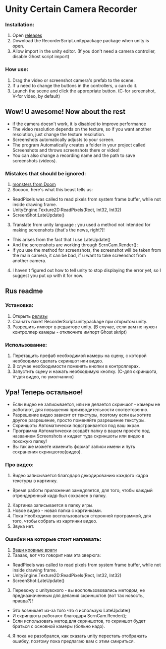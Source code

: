 # Unity Certain Camera Recorder

### Installation:
1. Open [releases](https://github.com/mentoster/Unity-CertainCameraScreenshot/releases)
2. Download the RecorderScript.unitypackage package when unity is open.
3. Allow import in the unity editor. (If you don't need a camera controller, disable Ghost script import)

### How use:
1. Drag the video or screenshot camera's prefab to the scene.
2. If  u need to change the buttons in the controllers, u can do it.
3. Launch the scene and click the appropriate button. (C-for screenshot, V-for video, by default)

## Wow! U awesome! Now about the rest
* if the camera doesn't work, it is disabled to improve performance
* The video resolution depends on the texture, so if you want another resolution, just change the texture resolution.
* Screenshots automatically adjusts to your screen.
* The program Automatically creates a folder in your project called Screenshots and throws screenshots there or video!
* You can also change  a  recording name and the path to save screenshots (videos).

### Mistakes that should be ignored:
1. [monsters from Doom](https://yadi.sk/i/GJBnVsEFowxMrQ)
2. Sooooo, here's what this beast tells us:
* ReadPixels was called to read pixels from system frame buffer, while not inside drawing frame.
* UnityEngine.Texture2D:ReadPixels(Rect, Int32, Int32)
* ScreenShot:LateUpdate()
3. Translate from unity language : you used a method not intended for making screenshots (that's the news, right?)!
* This arises from the fact that I use LateUpdate()
* And the screenshots are working through ScrnCam.Render();
* If you use the method for screenshots, the screenshot will be taken from the main camera, it can be bad, if u want to take screenshot from another camera.
4. I haven't figured out how to tell unity to stop displaying the error yet, so I suggest you put up with it for now.

## Rus readme
### Установка:
1. Открыть [релизы](https://github.com/mentoster/Unity-CertainCameraScreenshot/releases)
2. Скачать пакет RecorderScript.unitypackage при открытом unity.
3. Разрешить импорт в редакторе unity. (В случае, если вам не нужен контроллер камеры - отключите импорт Ghost skript)

### Использование:
1.  Перетащить  префаб необходимой  камеры на сцену, с которой необходимо сделать скриншот или видео.
2.  В случае необходимости поменять кнопки в контроллерах.
3. Запустить сцену и нажать необходимую кнопку. (С-для скриншота, V-для видео, по умолчанию)

## Ура! Теперь остальное!
  * Если видео не записывается, или не делается скриншот - камеры не работают, для повышения производительности соответсвенно.
  * Разрешение видео зависит от текстуры, поэтому если вы хотите другое разрешение, просто поменяйте разрешение текстуры.
  * Скриншоты Автоматически  подстраивается под ваш экран.
  * Программа Автоматически  создаёт папку в вашем проекте под названием Screenshots и кидает туда скриншоты или видео в похожую папку!
  * Вы так же можете изменить формат записи имени и путь сохранения скриншотов(видео).
  
### Про видео:
1. Видео записывается благодаря декодированию каждого кадра текстуры в картинку.
* Время работы приложения замедляется, для того, чтобы каждый отрендеренный кадр был сохранен в папку.
2. Картинка записывается в папку игры.
3. Новое  видео - новая папка с картинками. 
4. Пока Необходимо воспользоваться сторонней программой, для того, чтобы собрать из картинки  видео.
5. Звука нет.

### Ошибки на которые стоит наплевать:
1. [Ваши кровные враги](https://yadi.sk/i/GJBnVsEFowxMrQ)
2. Таааак, вот что говорит нам эта зверюга:
* ReadPixels was called to read pixels from system frame buffer, while not inside drawing frame.
* UnityEngine.Texture2D:ReadPixels(Rect, Int32, Int32)
* ScreenShot:LateUpdate() 
3. Перевожу с unityвского - вы воспользововались методом, не предназначенным для делания скриншотов (вот так новость, правда?)!
* Это возникает из-за того что я использую LateUpdate()
* И скриншоты  работают благодаря ScrnCam.Render();
* Если использовать метод для скриншотов, то скриншот будет браться с основной камеры (больно надо).
4. Я пока не разобрался, как сказать unity перестать отображать ошибку, поэтому пока предлагаю вам с этим смириться.  

